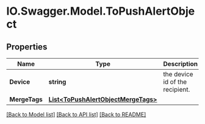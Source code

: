 # IO.Swagger.Model.ToPushAlertObject
## Properties

Name | Type | Description | Notes
------------ | ------------- | ------------- | -------------
**Device** | **string** | the device id of the recipient. | 
**MergeTags** | [**List&lt;ToPushAlertObjectMergeTags&gt;**](ToPushAlertObjectMergeTags.md) |  | [optional] 

[[Back to Model list]](../README.md#documentation-for-models) [[Back to API list]](../README.md#documentation-for-api-endpoints) [[Back to README]](../README.md)

